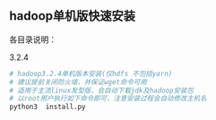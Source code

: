 ## hadoop单机版快速安装


各目录说明：

3.2.4    
```bash
# hadoop3.2.4单机版本安装(仅hdfs 不包括yarn)
# 建议提前关闭防火墙，并保证wget命令可用
# 适用于主流linux发型版，会自动下载jdk及hadoop安装包
# 以root用户执行如下命令即可，注意安装过程会自动修改主机名
python3  install.py
```

